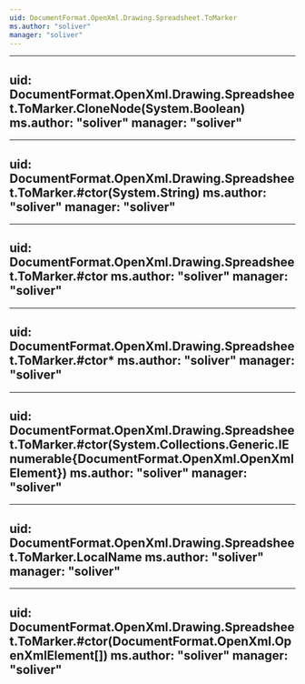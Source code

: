 ```yaml
---
uid: DocumentFormat.OpenXml.Drawing.Spreadsheet.ToMarker
ms.author: "soliver"
manager: "soliver"
---
```


---
uid: DocumentFormat.OpenXml.Drawing.Spreadsheet.ToMarker.CloneNode(System.Boolean)
ms.author: "soliver"
manager: "soliver"
---

---
uid: DocumentFormat.OpenXml.Drawing.Spreadsheet.ToMarker.#ctor(System.String)
ms.author: "soliver"
manager: "soliver"
---

---
uid: DocumentFormat.OpenXml.Drawing.Spreadsheet.ToMarker.#ctor
ms.author: "soliver"
manager: "soliver"
---

---
uid: DocumentFormat.OpenXml.Drawing.Spreadsheet.ToMarker.#ctor*
ms.author: "soliver"
manager: "soliver"
---

---
uid: DocumentFormat.OpenXml.Drawing.Spreadsheet.ToMarker.#ctor(System.Collections.Generic.IEnumerable{DocumentFormat.OpenXml.OpenXmlElement})
ms.author: "soliver"
manager: "soliver"
---

---
uid: DocumentFormat.OpenXml.Drawing.Spreadsheet.ToMarker.LocalName
ms.author: "soliver"
manager: "soliver"
---

---
uid: DocumentFormat.OpenXml.Drawing.Spreadsheet.ToMarker.#ctor(DocumentFormat.OpenXml.OpenXmlElement[])
ms.author: "soliver"
manager: "soliver"
---
